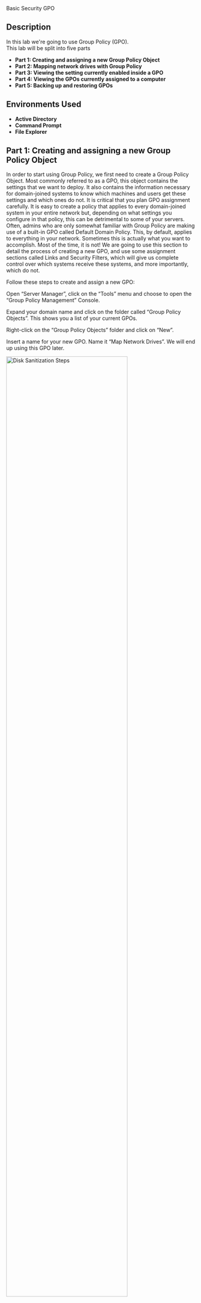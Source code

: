 </h1> Basic Security GPO</h1>

<h2>Description</h2>
In this lab we're going to use Group Policy (GPO). 
<br />
This lab will be split into five parts



- <b>Part 1:​ Creating and assigning a new Group Policy Object</b>
- <b>Part 2:​ Mapping network drives with Group Policy</b>
- <b>Part 3:​ Viewing the setting currently enabled inside a GPO</b>
- <b>Part 4:​ Viewing the GPOs currently assigned to a computer</b> 
- <b>Part 5:​ Backing up and restoring GPOs</b> 

<h2>Environments Used </h2>

- <b>Active Directory</b>
- <b>Command Prompt</b>
- <b>File Explorer</b>

<h2>Part 1: Creating and assigning a new Group Policy Object​</h2> 
In order to start using Group Policy, we first need to create a Group Policy Object. Most commonly referred to as a GPO, this object contains the settings that we want to deploy. It also contains the information necessary for domain-joined systems to know which machines and users get these settings and which ones do not. It is critical that you plan GPO assignment carefully. It is easy to create a policy that applies to every domain-joined system in your entire network but, depending on what settings you configure in that policy, this can be detrimental to some of your servers. Often, admins who are only somewhat familiar with Group Policy are making use of a built-in GPO called Default Domain Policy. This, by default, applies to everything in your network. Sometimes this is actually what you want to accomplish. Most of the time, it is not! We are going to use this section to detail the process of creating a new GPO, and use some assignment sections called ​Links ​and ​Security Filters​, which will give us complete control over which systems receive these systems, and more importantly, which do not. 
<br />	

Follow these steps to create and assign a new GPO: 
<br />	

Open “​Server Manager​”, click on the ​“Tools” ​menu and choose to open the ​“Group Policy Management” ​Console. 
<br />	

Expand your domain name and click on the folder called ​“Group Policy Objects​”. This shows you a list of your current GPOs. 
<br />	

Right-click on the “Group Policy Objects” ​​folder and click on ​“New​”. 
<br />	

Insert a name for your new GPO. Name it “Map Network Drives”. We will end up using this GPO later. 

<img src="https://i.imgur.com/spWPj7b.jpeg" height="80%" width="80%" alt="Disk Sanitization Steps"/>
<br />	

Click ​“OK”​, and then expand your ​“Group Policy Objects” ​folder if it isn't already. You should see the new GPO in this list. Go ahead and click on the new GPO in order to see its settings.
<br />	

For this Map Network Drives policy, we want it to apply to the OU called “Users”, under “New York🡪Sales​”.
<br />	

Right-click on the OU called ​“Users”, under “New York🡪Sales” ​and then click on the option for ​“Link an Existing GPO...​. “

<img src="https://i.imgur.com/oSKhs30.png" height="80%" width="80%" alt="Disk Sanitization Steps"/>
<br />

Choose the name of our new GPO, “​Map Network Drives”​, and click ​“OK”​. 

<img src="https://i.imgur.com/oOCGZjb.png" height="80%" width="80%" alt="Disk Sanitization Steps"/>
<br />

Our new GPO is now linked to the ​“Users”, OU under “New York🡪Sales” ​OU, so at this level, any system placed inside that OU would get the settings. 
<br />

In our example, we created a new Group Policy Object. Each network is different, and you may find yourself relying only on the Links to keep GPOs sorted according to your needs, or you may need to enforce some combination of both Links and Security Filtering. In any case, whichever works best for you, make sure that you are confident in the configuration of these fields so that you can know beyond a shadow of a doubt where your GPO is being applied. You may have noticed that here, we didn't actually configure any settings inside the GPO, so at this point, it still isn't doing anything. Continue this lab to navigate the actual settings portion of Group Policy.
<br />


<h2>Part 2: Mapping network drives with Group Policy​</h2>	 
Almost everyone uses mapped drives of some flavor in their environments. Creating drive mappings manually as part of a new user start-up process is cumbersome and unnecessary. It is also work that will probably need to be duplicated as users move from one computer to another in the future. If we utilize Group Policy to centralize the creation of these drive mappings, we can ensure that the same users get the same drive mappings wherever they log into the network. Planned correctly, you can enable these mappings to appear on any domain-joined system across the network by the user simply logging in to the computer like they always do. This is a good, simple first task to accomplish within Group Policy to get our feet wet and to learn something that could turn out to be useful in your organization. 
<br />

Create a folder called “Sales” on the server’s Drive c: (Note that in a real environment the shared folder will not be located here). 
<br />

Right click on the Sales folder, select Properties from the pop-up menu.

<img src="https://i.imgur.com/4i47bHQ.png" height="80%" width="80%" alt="Disk Sanitization Steps"/>
<br />

On the Sales Properties window, select the “Sharing” tab, and click on the “Advanced Sharing…”, button.

<img src="https://i.imgur.com/9ZgM7KV.png" height="80%" width="80%" alt="Disk Sanitization Steps"/>
<br />

Check the “Share this folder” checkbox, and add a ‘$’ to the end of the share name in order to make this a hidden share. Then click on the “Permissions” button.
<br />
<img src="https://i.imgur.com/AAlq0EG.png" height="80%" width="80%" alt="Disk Sanitization Steps"/>
<br />


On the Permissions for Sales$ window, Remove the Group everyone from the Group or user names: box, and add the group “GRP_Sales_Users”. Make sure GRP_Sales_Users has “Full control” over the share. Click on the “OK” button.
<br />
<img src="https://i.imgur.com/OYqGXqr.png" height="80%" width="80%" alt="Disk Sanitization Steps"/>
<br />

Back on the Advanced Sharing window, click on the OK button.
<br />
<img src="https://i.imgur.com/SwHXcWo.png" height="80%" width="80%" alt="Disk Sanitization Steps"/>
<br />


Back on the Sales Properties window, click on the Close button.
<br />
<img src="https://i.imgur.com/yyfuklG.png" height="80%" width="80%" alt="Disk Sanitization Steps"/>
<br />

To create a drive mapping in Group Policy: 
Open the ​“Group Policy Management” ​Console from the “​Tools” ​menu of Server Manager. 
<br />

Expand the name of your domain and then expand the ​“Group Policy Objects” ​folder. 
	There we see our new GPO called “Map Network Drives”​	​
<br />

Right-click on the “Map Network Drives” ​GPO and click on “​Edit...​. “
<br />
<img src="https://i.imgur.com/VQYesoH.png" height="80%" width="80%" alt="Disk Sanitization Steps"/>
<br />

Navigate to ​“User Configuration ​| ​Preferences ​| ​Windows Settings ​| Drive Maps​”	​.
<br />

Right-click on ​“Drive Maps” ​and choose “​New ​| ​Mapped Drive​”. 
<br />
<img src="https://i.imgur.com/ptWh0bX.png" height="80%" width="80%" alt="Disk Sanitization Steps"/>
<br />

Set ​“Location” ​as the destination URL (\\Server1\Sales$) of the drive mapping, and use the ​“Label as” ​field if you want a more descriptive name to be visible to users. 
<br />

Choose a “​Drive Letter” ​to be used for this new mapping from the drop-down menu listed on this screen. 
<br />

Click ​“OK”​. 
<br />
<img src="https://i.imgur.com/KGpuh4y.png" height="80%" width="80%" alt="Disk Sanitization Steps"/>
<br />

We are assuming you have already created the Links appropriate to where you want this GPO to apply. If so, you may now login using the Win 10 Lab VM client computer with a user that is part of the sales team. Once logged into the computer, open up “File Explorer” and you should see the new network drive mapped automatically during the login process. 
<br />
<img src="https://i.imgur.com/7x0N4Nn.png" height="80%" width="80%" alt="Disk Sanitization Steps"/>
<br />

There are a few different ways that drive mappings can be automated within a Windows environment, and our lab today outlines one of the quickest ways to accomplish this task. By using Group Policy to automate the creation of our network drive mappings, we can centralize the administration of this task and remove the drive mapping creation load from our helpdesk processes
<br />


  
<h2>Part 3: Viewing the setting currently enabled inside a GPO​<h2>	
So far, we have been creating GPOs and putting settings into them, so we are well aware of what is happening with each of our policies. Many times, though, you enter a new environment that contains a lot of existing policies, and you may need to figure out what is happening in those policies. We have seen many cases where you install a new server, join it to the domain, and it breaks. It doesn't necessarily nose dive, but some component won't work properly or you can't flow network traffic to it for some reason. Something like that can be hard to track down. Since the issue seemed to happen during the domain join process, most would suspect that some kind of policy from an existing GPO has been applied to the new server and is having a negative effect on it. Let's take a look inside Group Policy at the easiest way to display the settings that are contained within each GPO. 
<br />

For this lab, we only need access to the Group Policy Management Console, which we are going to run from our Win Server 2016 Lab VM domain controller server. 
<br />

To quickly view the settings contained within a GPO, follow these steps: 
<br />

In the Domain Controller, open up Server Manager and launch the Group Policy​	 
Management Console from inside the ​Tools ​menu.​	 
<br />

Expand the name of your domain, then expand the ​Group Policy Objects ​folder. This displays all of the GPOs currently configured in your domain. 
<br />

Click on one of the GPOs so that you see the ​Links ​and ​Security Filtering ​sections in the right window pane. 
<br />

Now click on the ​Settings ​tab near the top. 
<br />

Once you have ​Settings ​tab open, click on the ​show all ​link near the top right. This will display all of the settings that are currently configured inside that GPO. 
<br />
<img src="https://i.imgur.com/CqYaiKG.jpeg" height="80%" width="80%" alt="Disk Sanitization Steps"/>
<br />			 
 	 	 
In this very simple lab, we use the Group Policy Management Console in order to view the currently configured settings inside our GPOs. This can be very useful for checking over existing settings and for comparing them against what is actually being configured on the client computers. Taking a look through this information can also help you to spot potential problems, such as duplicate settings spread across multiple GPOs. 
<br />	

<h2>Part 4: Viewing the GPOs currently assigned to a computer<h2>
Once you start using Group Policy to distribute settings around to many client computers, it will quickly become important to be able to view the settings and policies that have or have not been applied to specific computers. Thankfully, there is a command built right into the Windows operating system to display this information. There are a number of different switches that can be used with this command, so let's explore some of the most common ones seen and used by server administrators. 
<br />	

We have a number of GPOs in our domain now; some are applied at the top level of the domain and some are only applied to specific OUs. We are going to run some commands on our Server 2016 server in order to find out which GPOs have been applied to it and which have not. 
Let's use the ​gpresult​ command to gather some information on policies applied to our server: 
<br />	

Log in to the web server, or whatever client computer (You can use the Win 10 Lab VM)  you want to see these results on, and open up an administrative Command Prompt. 
<br />	

Type ​gpresult /r​ and press Enter​. This displays all of the resultant data on which policies are applied, and are not applied, to our system. You can scroll through this information to get the data that you need. 
<br />	

Now let's clean that data up a little bit. For instance, the general output we just received had information about both computer policies and user policies. Now we want to display only policies that have applied at the User level. Go ahead and use this command: 
gpresult /r /scope:user​. 
<br />
<img src="https://i.imgur.com/KngAqau.jpeg" height="80%" width="80%" alt="Disk Sanitization Steps"/>
<br />
		 
You can use either the ​/SCOPE:USER switch or the ​​/SCOPE:COMPUTER ​switch in order to view specifically the user or computer policies applied to the system. 
<br />

And if you aren't a huge fan of looking at this data via a command prompt, never fear! There is another switch that can be used to export this data to HTML format. Try the following command:​ gpresult /h c:\gpresult.html
<br />

After running that command, browse to your​ C:​ drive and you should have a file sitting there called ​gpresult.html​. Go ahead and open that file to see your gpresult data in a web browser with a nicer look and feel.
<br />
<img src="https://i.imgur.com/RrOvCNL.jpeg" height="80%" width="80%" alt="Disk Sanitization Steps"/>
<br />
		 
The gpresult command can be used in a variety of ways to display information about which Group Policy Objects and settings have been applied to your client computer or server. This can be especially useful when trying to determine what policies are being applied, and maybe even more helpful when trying to figure out why a particular policy hasn't been applied. If a policy is denied because of rights or permissions, you will see it in this output. This likely indicates that you have something to adjust in your Links or Security Filtering in order to get the policy applied successfully to your machine. However you decide to make use of the data for yourself, make sure to play around with the gpresult command and get familiar with its results if you intend to administer your environment using Group Policy. 
<br />

One additional note about another command that is very commonly used in the field. Windows domain joined machines only process Group Policy settings every once in a while; by default they will refresh their settings and look for new policy changes every 90 minutes. If you are creating or changing policies and notice that they have not yet been applied to your endpoint computers, you could hang out for a couple of hours and wait for those changes to be applied. If you want to speed up that process a little, you can log in to the endpoint client computer, server, or whatever it is that should receive the settings, and use the gpupdate /force command. This will force that computer to revisit Group Policy and apply any settings that have been configured for it. When we make changes in the field and don't want to spend a lot of time waiting around for replication to happen naturally, we often use gpupdate /force numerous times as we make changes and progress through testing.  
<br />

Some prefer gpresult to view the policies that are currently applied to a computer that they are working on, but it's not the only way. You may also want to check out RSOP.MSC​. This is a tool that can be launched in order to see a more visually stimulating version of the policies and settings that are currently applied to your computer. Check out the details here: 
	a.	http://technet.microsoft.com/en-us/library/cc772175.aspx 
 <br />
 
<h2>Part 5: Backing up and restoring GPOs​</h2>
<br />

As with any piece of data in your organization, it is a good idea to keep backups of your GPOs. Keeping these backups separately from a full Domain Controller or full Active Directory backup can be advantageous, as it enables a quicker restore of individual GPOs in the event of an accidental deletion. Or perhaps you updated a GPO, but the change you made is now causing problems and you want to roll that policy back to make sure it is configured the way that it was yesterday. Whatever your reason for backing up and restoring GPOs, let's take a look at a couple of ways to accomplish each task. We will use the Group Policy Management Console to perform these functions. 
<br />

We are going to perform these tasks from a Windows Server 2016 domain controller in our environment. We will utilize the Group Policy Management Console. 
<br />

There is a GPO in our domain called ​Map Network Drives​. Let’s use Group Policy Management Console to backup and restore this GPO: 
<br />

From the ​Tools ​menu of Server Manager, open up the ​Group Policy Management Console. 
Navigate to ​Forest ​| ​Domains ​| Your Domain Name ​| ​​Group Policy Objects​. 


If you want to backup a single GPO, you simply right-click on the specific GPO and choose ​Back Up...​. Otherwise, it is probably more useful for us to back up the whole set of GPOs. To accomplish that, right-click on the ​Group Policy Objects ​folder and then choose Back Up All...​	
​<br />
<img src="https://i.imgur.com/YcQQTAe.jpeg" height="80%" width="80%" alt="Disk Sanitization Steps"/>
<br />	 
	 
Specify a location where you want the backups to be saved and a description for the backup set. Then click ​Back Up​. 

<img src="https://i.imgur.com/YcQQTAe.jpeg" height="80%" width="80%" alt="Disk Sanitization Steps"/>
<br />	

Once the backup process is complete, you should see the status of how many GPOs were successfully backed up. 

<img src="https://i.imgur.com/YcQQTAe.jpeg" height="80%" width="80%" alt="Disk Sanitization Steps"/>
<br />	

Now that we have a backup of the GPOs, let's try to restore the GPO called ​Map Network Drives​. 
<br />

Navigate back inside the ​Group Policy Management ​Console and find the ​Group Policy Objects ​folder. The same location that we used to backup a minute ago. 
<br />

Right-click on the ​Map Network Drives ​GPO and choose ​Restore from Backup...​. 

<img src="https://i.imgur.com/YcQQTAe.jpeg" height="80%" width="80%" alt="Disk Sanitization Steps"/>
<br />	

Click ​Next ​and specify the folder where your backup files are stored. Then click ​Next again. 
<br />

As long as a backup copy of the ​Map Network Drives GPO exists in that folder, you will​	 see it in the wizard. Select that GPO and click ​Next​. 

<img src="https://i.imgur.com/YcQQTAe.jpeg" height="80%" width="80%" alt="Disk Sanitization Steps"/>
<br />	

Click ​Finish ​and the GPO will be restored to its previous state. 
<br />

Backing up and restoring GPOs is going to be a regular task for anybody administering Active 
<br />

Directory and Group Policy. In this lab, we walked through the process. Group Policy 
Management Console is nice because it is graphically interfaced, and it is easy to look at the options available to you. 
<br />
